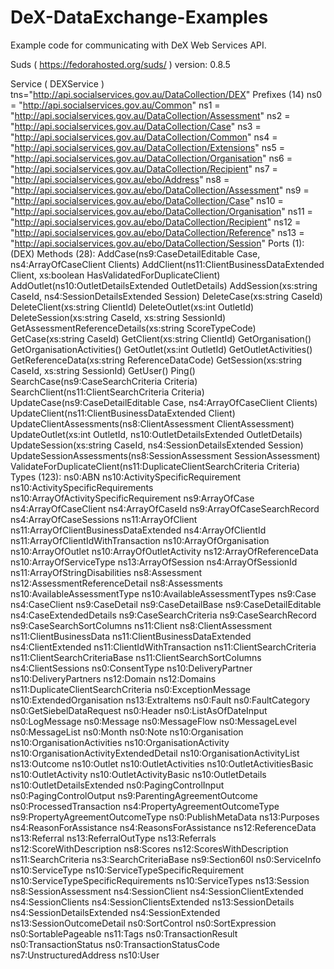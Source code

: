 # DeX-DataExchange-Examples
Example code for communicating with DeX Web Services API.


 Suds ( https://fedorahosted.org/suds/ )  version: 0.8.5

 Service ( DEXService ) tns="http://api.socialservices.gov.au/DataCollection/DEX"
   Prefixes (14)
      ns0 = "http://api.socialservices.gov.au/Common"
      ns1 = "http://api.socialservices.gov.au/DataCollection/Assessment"
      ns2 = "http://api.socialservices.gov.au/DataCollection/Case"
      ns3 = "http://api.socialservices.gov.au/DataCollection/Common"
      ns4 = "http://api.socialservices.gov.au/DataCollection/Extensions"
      ns5 = "http://api.socialservices.gov.au/DataCollection/Organisation"
      ns6 = "http://api.socialservices.gov.au/DataCollection/Recipient"
      ns7 = "http://api.socialservices.gov.au/ebo/Address"
      ns8 = "http://api.socialservices.gov.au/ebo/DataCollection/Assessment"
      ns9 = "http://api.socialservices.gov.au/ebo/DataCollection/Case"
      ns10 = "http://api.socialservices.gov.au/ebo/DataCollection/Organisation"
      ns11 = "http://api.socialservices.gov.au/ebo/DataCollection/Recipient"
      ns12 = "http://api.socialservices.gov.au/ebo/DataCollection/Reference"
      ns13 = "http://api.socialservices.gov.au/ebo/DataCollection/Session"
   Ports (1):
      (DEX)
         Methods (28):
            AddCase(ns9:CaseDetailEditable Case, ns4:ArrayOfCaseClient Clients)
            AddClient(ns11:ClientBusinessDataExtended Client, xs:boolean HasValidatedForDuplicateClient)
            AddOutlet(ns10:OutletDetailsExtended OutletDetails)
            AddSession(xs:string CaseId, ns4:SessionDetailsExtended Session)
            DeleteCase(xs:string CaseId)
            DeleteClient(xs:string ClientId)
            DeleteOutlet(xs:int OutletId)
            DeleteSession(xs:string CaseId, xs:string SessionId)
            GetAssessmentReferenceDetails(xs:string ScoreTypeCode)
            GetCase(xs:string CaseId)
            GetClient(xs:string ClientId)
            GetOrganisation()
            GetOrganisationActivities()
            GetOutlet(xs:int OutletId)
            GetOutletActivities()
            GetReferenceData(xs:string ReferenceDataCode)
            GetSession(xs:string CaseId, xs:string SessionId)
            GetUser()
            Ping()
            SearchCase(ns9:CaseSearchCriteria Criteria)
            SearchClient(ns11:ClientSearchCriteria Criteria)
            UpdateCase(ns9:CaseDetailEditable Case, ns4:ArrayOfCaseClient Clients)
            UpdateClient(ns11:ClientBusinessDataExtended Client)
            UpdateClientAssessments(ns8:ClientAssessment ClientAssessment)
            UpdateOutlet(xs:int OutletId, ns10:OutletDetailsExtended OutletDetails)
            UpdateSession(xs:string CaseId, ns4:SessionDetailsExtended Session)
            UpdateSessionAssessments(ns8:SessionAssessment SessionAssessment)
            ValidateForDuplicateClient(ns11:DuplicateClientSearchCriteria Criteria)
         Types (123):
            ns0:ABN
            ns10:ActivitySpecificRequirement
            ns10:ActivitySpecificRequirements
            ns10:ArrayOfActivitySpecificRequirement
            ns9:ArrayOfCase
            ns4:ArrayOfCaseClient
            ns4:ArrayOfCaseId
            ns9:ArrayOfCaseSearchRecord
            ns4:ArrayOfCaseSessions
            ns11:ArrayOfClient
            ns11:ArrayOfClientBusinessDataExtended
            ns4:ArrayOfClientId
            ns11:ArrayOfClientIdWithTransaction
            ns10:ArrayOfOrganisation
            ns10:ArrayOfOutlet
            ns10:ArrayOfOutletActivity
            ns12:ArrayOfReferenceData
            ns10:ArrayOfServiceType
            ns13:ArrayOfSession
            ns4:ArrayOfSessionId
            ns11:ArrayOfStringDisabilities
            ns8:Assessment
            ns12:AssessmentReferenceDetail
            ns8:Assessments
            ns10:AvailableAssessmentType
            ns10:AvailableAssessmentTypes
            ns9:Case
            ns4:CaseClient
            ns9:CaseDetail
            ns9:CaseDetailBase
            ns9:CaseDetailEditable
            ns4:CaseExtendedDetails
            ns9:CaseSearchCriteria
            ns9:CaseSearchRecord
            ns9:CaseSearchSortColumns
            ns11:Client
            ns8:ClientAssessment
            ns11:ClientBusinessData
            ns11:ClientBusinessDataExtended
            ns4:ClientExtended
            ns11:ClientIdWithTransaction
            ns11:ClientSearchCriteria
            ns11:ClientSearchCriteriaBase
            ns11:ClientSearchSortColumns
            ns4:ClientSessions
            ns0:ConsentType
            ns10:DeliveryPartner
            ns10:DeliveryPartners
            ns12:Domain
            ns12:Domains
            ns11:DuplicateClientSearchCriteria
            ns0:ExceptionMessage
            ns10:ExtendedOrganisation
            ns13:ExtraItems
            ns0:Fault
            ns0:FaultCategory
            ns0:GetSiebelDataRequest
            ns0:Header
            ns0:ListAsOfDateInput
            ns0:LogMessage
            ns0:Message
            ns0:MessageFlow
            ns0:MessageLevel
            ns0:MessageList
            ns0:Month
            ns0:Note
            ns10:Organisation
            ns10:OrganisationActivities
            ns10:OrganisationActivity
            ns10:OrganisationActivityExtendedDetail
            ns10:OrganisationActivityList
            ns13:Outcome
            ns10:Outlet
            ns10:OutletActivities
            ns10:OutletActivitiesBasic
            ns10:OutletActivity
            ns10:OutletActivityBasic
            ns10:OutletDetails
            ns10:OutletDetailsExtended
            ns0:PagingControlInput
            ns0:PagingControlOutput
            ns9:ParentingAgreementOutcome
            ns0:ProcessedTransaction
            ns4:PropertyAgreementOutcomeType
            ns9:PropertyAgreementOutcomeType
            ns0:PublishMetaData
            ns13:Purposes
            ns4:ReasonForAssistance
            ns4:ReasonsForAssistance
            ns12:ReferenceData
            ns13:Referral
            ns13:ReferralOutType
            ns13:Referrals
            ns12:ScoreWithDescription
            ns8:Scores
            ns12:ScoresWithDescription
            ns11:SearchCriteria
            ns3:SearchCriteriaBase
            ns9:Section60I
            ns0:ServiceInfo
            ns10:ServiceType
            ns10:ServiceTypeSpecificRequirement
            ns10:ServiceTypeSpecificRequirements
            ns10:ServiceTypes
            ns13:Session
            ns8:SessionAssessment
            ns4:SessionClient
            ns4:SessionClientExtended
            ns4:SessionClients
            ns4:SessionClientsExtended
            ns13:SessionDetails
            ns4:SessionDetailsExtended
            ns4:SessionExtended
            ns13:SessionOutcomeDetail
            ns0:SortControl
            ns0:SortExpression
            ns0:SortablePageable
            ns11:Tags
            ns0:TransactionResult
            ns0:TransactionStatus
            ns0:TransactionStatusCode
            ns7:UnstructuredAddress
            ns10:User


